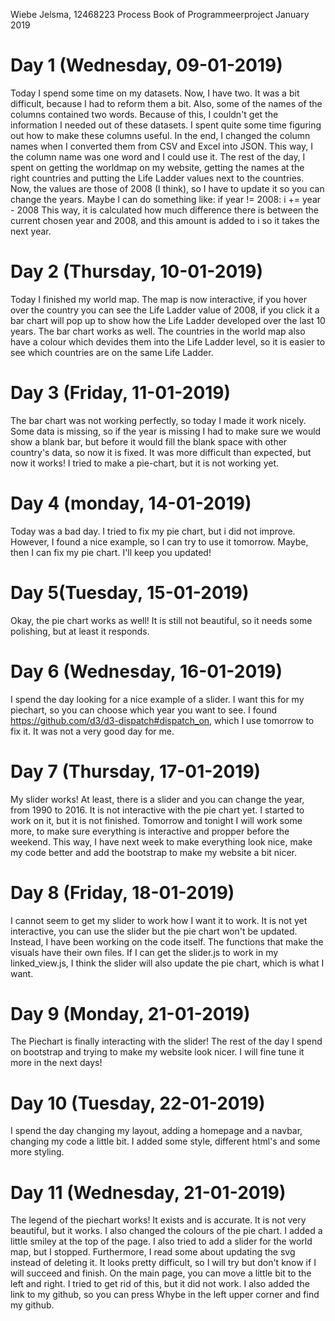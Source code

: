 Wiebe Jelsma, 12468223
Process Book of Programmeerproject
January 2019

# Day 1 (Wednesday, 09-01-2019)
Today I spend some time on my datasets. Now, I have two.
It was a bit difficult, because I had to reform them a bit.
Also, some of the names of the columns contained two words.
Because of this, I couldn't get the information I needed out of these datasets.
I spent quite some time figuring out how to make these columns useful.
In the end, I changed the column names when I converted them from CSV and Excel into JSON.
This way, I the column name was one word and I could use it.
The rest of the day, I spent on getting the worldmap on my website, getting the names at the right countries and putting the Life Ladder values next to the countries. Now, the values are those of 2008 (I think), so I have to update it so you can change the years. 
Maybe I can do something like:
if year != 2008:
    i += year - 2008
This way, it is calculated how much difference there is between the current chosen year and 2008, and this amount is added to i so it takes the next year.

# Day 2 (Thursday, 10-01-2019)
Today I finished my world map.
The map is now interactive, if you hover over the country you can see the Life Ladder value of 2008, if you click it a bar chart will pop up to show how the Life Ladder developed over the last 10 years.
The bar chart works as well.
The countries in the world map also have a colour which devides them into the Life Ladder level, so it is easier to see which countries are on the same Life Ladder.

# Day 3 (Friday, 11-01-2019)
The bar chart was not working perfectly, so today I made it work nicely.
Some data is missing, so if the year is missing I had to make sure we would show a blank bar, but before it would fill the blank space with other country's data, so now it is fixed.
It was more difficult than expected, but now it works!
I tried to make a pie-chart, but it is not working yet.

# Day 4 (monday, 14-01-2019)
Today was a bad day.
I tried to fix my pie chart, but i did not improve.
However, I found a nice example, so I can try to use it tomorrow.
Maybe, then I can fix my pie chart. I'll keep you updated!

# Day 5(Tuesday, 15-01-2019)
Okay, the pie chart works as well!
It is still not beautiful, so it needs some polishing, but at least it responds.

# Day 6 (Wednesday, 16-01-2019)
I spend the day looking for a nice example of a slider. I want this for my piechart, so you can choose which year you want to see.
I found https://github.com/d3/d3-dispatch#dispatch_on, which I use tomorrow to fix it. It was not a very good day for me.

# Day 7 (Thursday, 17-01-2019)
My slider works!
At least, there is a slider and you can change the year, from 1990 to 2016.
It is not interactive with the pie chart yet. I started to work on it, but it is not finished.
Tomorrow and tonight I will work some more, to make sure everything is interactive and propper before the weekend.
This way, I have next week to make everything look nice, make my code better and add the bootstrap to make my website a bit nicer.

# Day 8 (Friday, 18-01-2019)
I cannot seem to get my slider to work how I want it to work.
It is not yet interactive, you can use the slider but the pie chart won't be updated. 
Instead, I have been working on the code itself. The functions that make the visuals have their own files.
If I can get the slider.js to work in my linked_view.js, I think the slider will also update the pie chart, which is what I want.

# Day 9 (Monday, 21-01-2019)
The Piechart is finally interacting with the slider!
The rest of the day I spend on bootstrap and trying to make my website look nicer.
I will fine tune it more in the next days!

# Day 10 (Tuesday, 22-01-2019)
I spend the day changing my layout, adding a homepage and a navbar, changing my code a little bit.
I added some style, different html's and some more styling.

# Day 11 (Wednesday, 21-01-2019)
The legend of the piechart works! It exists and is accurate. It is not very beautiful, but it works.
I also changed the colours of the pie chart. I added a little smiley at the top of the page.
I also tried to add a slider for the world map, but I stopped.
Furthermore, I read some about updating the svg instead of deleting it. It looks pretty difficult, so I will try but don't know if I will succeed and finish. On the main page, you can move a little bit to the left and right.
I tried to get rid of this, but it did not work. 
I also added the link to my github, so you can press Whybe in the left upper corner and find my github.
